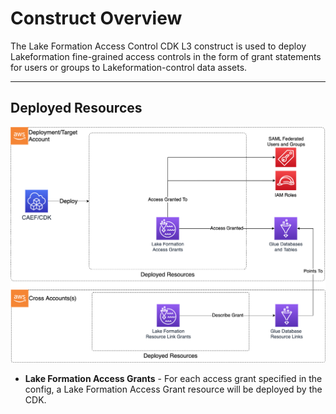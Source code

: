 # Construct Overview

The Lake Formation Access Control CDK L3 construct is used to deploy Lakeformation fine-grained access controls in the form of grant statements for users or groups to Lakeformation-control data assets.

***

## Deployed Resources

![LakeFormation](docs/LakeFormation.png)

* **Lake Formation Access Grants** - For each access grant specified in the config, a Lake Formation Access Grant resource will be deployed by the CDK.
